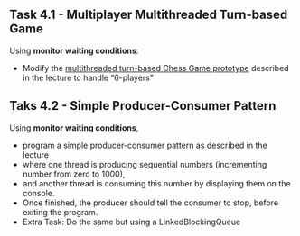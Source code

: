 ## Task 4.1 - Multiplayer Multithreaded Turn-based Game

Using **monitor waiting conditions**:
- Modify the [multithreaded turn-based Chess Game prototype](https://lectures.hci.informatik.uni-wuerzburg.de/ws24/ncp/lectures/04-lecture-deck.html#/thread-waiting-condition-example) described in the lecture to handle “6-players”

## Taks 4.2 - Simple Producer-Consumer Pattern
Using **monitor waiting conditions**,
- program a simple producer-consumer pattern as described in the lecture
- where one thread is producing sequential numbers (incrementing number from zero to 1000),
- and another thread is consuming this number by displaying them on the console.
- Once finished, the producer should tell the consumer to stop, before exiting the program.
- Extra Task: Do the same but using a LinkedBlockingQueue
